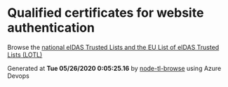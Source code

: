 # Qualified certificates for website authentication 
 Browse the [national eIDAS Trusted Lists and the EU List of eIDAS Trusted Lists (LOTL)](https://webgate.ec.europa.eu/tl-browser/#/) 
 
 
Generated at **Tue 05/26/2020  0:05:25.16** by [node-tl-browse](https://github.com/ymedlop/node-tl-browser) using Azure Devops 
